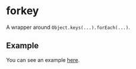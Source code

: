 # forkey

A wrapper around `Object.keys(...).forEach(...)`.

## Example

You can see an example [here](test/readme_example.js).
